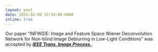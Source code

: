 ```yaml
---
layout: post
date: 2023-02-08 15:59:00-0400
inline: true
---
```


Our paper “INFWIDE: Image and Feature Space Wiener Deconvolution Network for Non-blind Image Deblurring in Low-Light Conditions” was accepted by [***IEEE Trans. Image Process.***](https://ieeexplore.ieee.org/document/10047966).